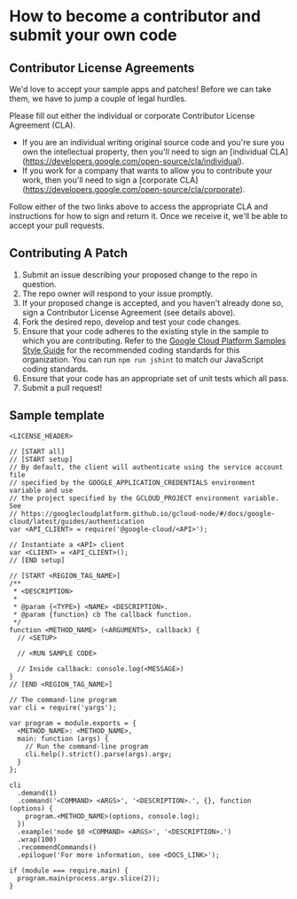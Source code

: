 # How to become a contributor and submit your own code

## Contributor License Agreements

We'd love to accept your sample apps and patches! Before we can take them, we
have to jump a couple of legal hurdles.

Please fill out either the individual or corporate Contributor License Agreement
(CLA).

  * If you are an individual writing original source code and you're sure you
    own the intellectual property, then you'll need to sign an [individual CLA]
    (https://developers.google.com/open-source/cla/individual).
  * If you work for a company that wants to allow you to contribute your work,
    then you'll need to sign a [corporate CLA]
    (https://developers.google.com/open-source/cla/corporate).

Follow either of the two links above to access the appropriate CLA and
instructions for how to sign and return it. Once we receive it, we'll be able to
accept your pull requests.

## Contributing A Patch

1. Submit an issue describing your proposed change to the repo in question.
1. The repo owner will respond to your issue promptly.
1. If your proposed change is accepted, and you haven't already done so, sign a Contributor License Agreement (see details above).
1. Fork the desired repo, develop and test your code changes.
1. Ensure that your code adheres to the existing style in the sample to which you are contributing. Refer to the
   [Google Cloud Platform Samples Style Guide](https://github.com/GoogleCloudPlatform/Template/wiki/style.html) for the
   recommended coding standards for this organization.  You can run `npm run jshint` to match our JavaScript coding standards.
1. Ensure that your code has an appropriate set of unit tests which all pass.
1. Submit a pull request!

## Sample template

```
<LICENSE_HEADER>

// [START all]
// [START setup]
// By default, the client will authenticate using the service account file
// specified by the GOOGLE_APPLICATION_CREDENTIALS environment variable and use
// the project specified by the GCLOUD_PROJECT environment variable. See
// https://googlecloudplatform.github.io/gcloud-node/#/docs/google-cloud/latest/guides/authentication
var <API_CLIENT> = require('@google-cloud/<API>');

// Instantiate a <API> client
var <CLIENT> = <API_CLIENT>();
// [END setup]

// [START <REGION_TAG_NAME>]
/**
 * <DESCRIPTION>
 *
 * @param {<TYPE>} <NAME> <DESCRIPTION>.
 * @param {function} cb The callback function.
 */
function <METHOD_NAME> (<ARGUMENTS>, callback) {
  // <SETUP>

  // <RUN SAMPLE CODE>

  // Inside callback: console.log(<MESSAGE>)
}
// [END <REGION_TAG_NAME>]

// The command-line program
var cli = require('yargs');

var program = module.exports = {
  <METHOD_NAME>: <METHOD_NAME>,
  main: function (args) {
    // Run the command-line program
    cli.help().strict().parse(args).argv;
  }
};

cli
  .demand(1)
  .command('<COMMAND> <ARGS>', '<DESCRIPTION>.', {}, function (options) {
    program.<METHOD_NAME>(options, console.log);
  })
  .example('node $0 <COMMAND> <ARGS>', '<DESCRIPTION>.')
  .wrap(100)
  .recommendCommands()
  .epilogue('For more information, see <DOCS_LINK>');

if (module === require.main) {
  program.main(process.argv.slice(2));
}
```